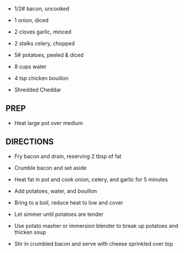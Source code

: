 - 1/2# bacon, uncooked

- 1 onion, diced

- 2 cloves garlic, minced

- 2 stalks celery, chopped

- 5# potatoes, peeled & diced

- 8 cups water

- 4 tsp chicken bouillon

- Shredded Cheddar

## PREP

- Heat large pot over medium

## DIRECTIONS

- Fry bacon and drain, reserving 2 tbsp of fat

- Crumble bacon and set aside

- Heat fat in pot and cook onion, celery, and garlic for 5 minutes

- Add potatoes, water, and bouillon

- Bring to a boil, reduce heat to low and cover

- Let simmer until potatoes are tender

- Use potato masher or immersion blender to break up potatoes and
    thicken soup

- Stir in crumbled bacon and serve with cheese sprinkled over top
